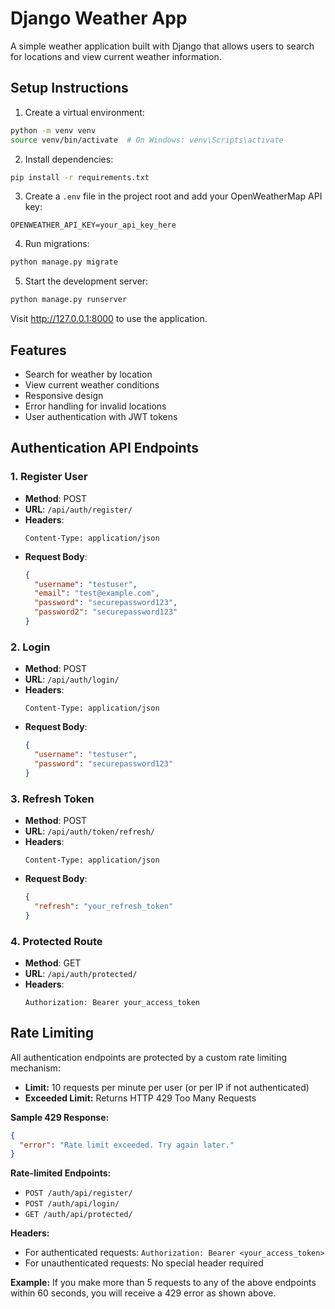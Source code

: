 # Django Weather App

A simple weather application built with Django that allows users to search for locations and view current weather information.

## Setup Instructions

1. Create a virtual environment:
```bash
python -m venv venv
source venv/bin/activate  # On Windows: venv\Scripts\activate
```

2. Install dependencies:
```bash
pip install -r requirements.txt
```

3. Create a `.env` file in the project root and add your OpenWeatherMap API key:
```
OPENWEATHER_API_KEY=your_api_key_here
```

4. Run migrations:
```bash
python manage.py migrate
```

5. Start the development server:
```bash
python manage.py runserver
```

Visit http://127.0.0.1:8000 to use the application.

## Features
- Search for weather by location
- View current weather conditions
- Responsive design
- Error handling for invalid locations
- User authentication with JWT tokens

## Authentication API Endpoints

### 1. Register User
- **Method**: POST
- **URL**: `/api/auth/register/`
- **Headers**: 
  ```
  Content-Type: application/json
  ```
- **Request Body**:
  ```json
  {
    "username": "testuser",
    "email": "test@example.com",
    "password": "securepassword123",
    "password2": "securepassword123"
  }
  ```

### 2. Login
- **Method**: POST
- **URL**: `/api/auth/login/`
- **Headers**: 
  ```
  Content-Type: application/json
  ```
- **Request Body**:
  ```json
  {
    "username": "testuser",
    "password": "securepassword123"
  }
  ```

### 3. Refresh Token
- **Method**: POST
- **URL**: `/api/auth/token/refresh/`
- **Headers**: 
  ```
  Content-Type: application/json
  ```
- **Request Body**:
  ```json
  {
    "refresh": "your_refresh_token"
  }
  ```

### 4. Protected Route
- **Method**: GET
- **URL**: `/api/auth/protected/`
- **Headers**: 
  ```
  Authorization: Bearer your_access_token
  ``` 

## Rate Limiting

All authentication endpoints are protected by a custom rate limiting mechanism:
- **Limit:** 10 requests per minute per user (or per IP if not authenticated)
- **Exceeded Limit:** Returns HTTP 429 Too Many Requests

**Sample 429 Response:**
```json
{
  "error": "Rate limit exceeded. Try again later."
}
```

**Rate-limited Endpoints:**
- `POST /auth/api/register/`
- `POST /auth/api/login/`
- `GET /auth/api/protected/`

**Headers:**
- For authenticated requests: `Authorization: Bearer <your_access_token>`
- For unauthenticated requests: No special header required

**Example:**
If you make more than 5 requests to any of the above endpoints within 60 seconds, you will receive a 429 error as shown above. 
